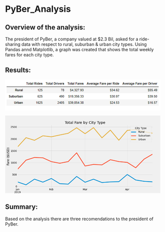 # PyBer_Analysis
## Overview of the analysis:
The president of PyBer, a company valued at $2.3 Bil, asked for a ride-sharing data with respect to rural, suburban & urban city types.  Using Pandas annd Matplotlib, a graph was created that shows the total weekly fares for each city type.

## Results:
![Rural_Sum](Resources/Rural_Sum.PNG)


![PyBer_fare_summary](Resources/PyBer_fare_summary.png)


## Summary:

Based on the analysis there are three recomendations to the president of PyBer.

